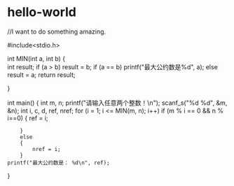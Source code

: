 # hello-world
//I want to do something amazing.

#include<stdio.h>

int MIN(int a, int b)
{	
	int result;
	if (a > b)
		result = b;
	if (a == b)
		printf("最大公约数是%d", a);
	else
		result = a;
	return result;

}

int main() {
	int m, n;
	printf("请输入任意两个整数！\n");
	scanf_s("%d %d", &m, &n);
	int i, c, d, ref, nref;
	for (i = 1; i <= MIN(m, n); i++)
		if (m % i == 0 && n % i==0)
		{
			ref = i;
			
		}	
		else
		{
			nref = i;
		}
	printf("最大公约数是： %d\n", ref);
		
}
